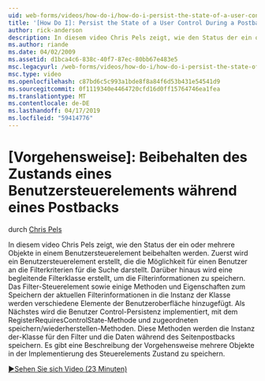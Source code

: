 ```yaml
---
uid: web-forms/videos/how-do-i/how-do-i-persist-the-state-of-a-user-control-during-a-postback
title: '[How Do I]: Persist the State of a User Control During a Postback | Microsoft Docs'
author: rick-anderson
description: In diesem video Chris Pels zeigt, wie den Status der ein oder mehrere Objekte in einem Benutzersteuerelement beibehalten werden. Zuerst wird ein Benutzersteuerelement erstellt, die die Abilit darstellt...
ms.author: riande
ms.date: 04/02/2009
ms.assetid: d1bca4c6-838c-40f7-87ec-80bb67e483e5
msc.legacyurl: /web-forms/videos/how-do-i/how-do-i-persist-the-state-of-a-user-control-during-a-postback
msc.type: video
ms.openlocfilehash: c87bd6c5c993a1bde8f8a84f6d53b431e54541d9
ms.sourcegitcommit: 0f1119340e4464720cfd16d0ff15764746ea1fea
ms.translationtype: MT
ms.contentlocale: de-DE
ms.lasthandoff: 04/17/2019
ms.locfileid: "59414776"
---
```

# <a name="how-do-i-persist-the-state-of-a-user-control-during-a-postback"></a>[Vorgehensweise]: Beibehalten des Zustands eines Benutzersteuerelements während eines Postbacks

durch [Chris Pels](https://twitter.com/chrispels)

In diesem video Chris Pels zeigt, wie den Status der ein oder mehrere Objekte in einem Benutzersteuerelement beibehalten werden. Zuerst wird ein Benutzersteuerelement erstellt, die die Möglichkeit für einen Benutzer an die Filterkriterien für die Suche darstellt. Darüber hinaus wird eine begleitende Filterklasse erstellt, um die Filterinformationen zu speichern. Das Filter-Steuerelement sowie einige Methoden und Eigenschaften zum Speichern der aktuellen Filterinformationen in die Instanz der Klasse werden verschiedene Elemente der Benutzeroberfläche hinzugefügt. Als Nächstes wird die Benutzer Control-Persistenz implementiert, mit dem RegisterRequiresControlState-Methode und zugeordneten speichern/wiederherstellen-Methoden. Diese Methoden werden die Instanz der-Klasse für den Filter und die Daten während des Seitenpostbacks speichern. Es gibt eine Beschreibung der Vorgehensweise mehrere Objekte in der Implementierung des Steuerelements Zustand zu speichern.

[&#9654;Sehen Sie sich Video (23 Minuten)](https://channel9.msdn.com/Blogs/ASP-NET-Site-Videos/how-do-i-persist-the-state-of-a-user-control-during-a-postback)
